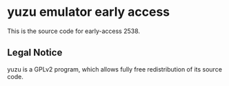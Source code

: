 yuzu emulator early access
=============

This is the source code for early-access 2538.

## Legal Notice

yuzu is a GPLv2 program, which allows fully free redistribution of its source code.